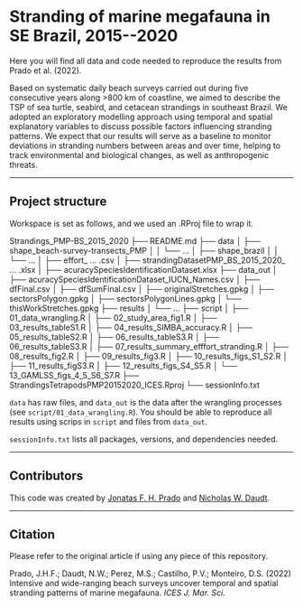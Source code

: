 # Stranding of marine megafauna in SE Brazil, 2015--2020

Here you will find all data and code needed to reproduce the results from Prado et al. (2022).

Based on systematic daily beach surveys carried out during five consecutive years along >800 km of coastline, we aimed to describe the TSP of sea turtle, seabird, and cetacean strandings in southeast Brazil. We adopted an exploratory modelling approach using temporal and spatial explanatory variables to discuss possible factors influencing stranding patterns. We expect that our results will serve as a baseline to monitor deviations in stranding numbers between areas and over time, helping to track environmental and biological changes, as well as anthropogenic threats.

***
## Project structure

Workspace is set as follows, and we used an .RProj file to wrap it.

Strandings_PMP-BS_2015_2020
├── README.md
├── data
│   ├── shape_beach-survey-transects_PMP
│   │   └── …
│   ├── shape_brazil
│   │   └── ...
│   ├── effort_ … .csv
│   ├── strandingDatasetPMP_BS_2015_2020_ … .xlsx
│   ├── acuracySpeciesIdentificationDataset.xlsx
├── data_out
│   ├── acuracySpeciesIdentificationDataset_IUCN_Names.csv
│   ├── dfFinal.csv
│   ├── dfSumFinal.csv
│   ├── originalStretches.gpkg
│   ├── sectorsPolygon.gpkg
│   ├── sectorsPolygonLines.gpkg
│   └── thisWorkStretches.gpkg
├── results
│   └── …
├── script
│   ├── 01_data_wrangling.R
│   ├── 02_study_area_fig1.R
│   ├── 03_results_tableS1.R
│   ├── 04_results_SIMBA_accuracy.R
│   ├── 05_results_tableS2.R
│   ├── 06_results_tableS3.R
│   ├── 06_results_tableS3.R
│   ├── 07_results_summary_efffort_stranding.R
│   ├── 08_results_fig2.R
│   ├── 09_results_fig3.R
│   ├── 10_results_figs_S1_S2.R
│   ├── 11_results_figS3.R
│   ├── 12_results_figs_S4_S5.R
│   └── 13_GAMLSS_figs_4_5_S6_S7.R
├── StrandingsTetrapodsPMP20152020_ICES.Rproj
└── sessionInfo.txt

`data` has raw files, and `data_out` is the data after the wrangling processes (see `script/01_data_wrangling.R`). You should be able to reproduce all results using scrips in `script` and files from `data_out`.

`sessionInfo.txt` lists all packages, versions, and dependencies needed.

---
## Contributors

This code was created by [Jonatas F. H. Prado](https://github.com/JonatasPrado) and [Nicholas W. Daudt](https://github.com/nwdaudt).

***
## Citation
Please refer to the original article if using any piece of this repository.

Prado, J.H.F.; Daudt, N.W.; Perez, M.S.; Castilho, P.V.; Monteiro, D.S. (2022) Intensive and wide-ranging beach surveys uncover temporal and spatial stranding patterns of marine megafauna. *ICES J. Mar. Sci.*
